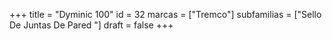 +++
title = "Dyminic 100"
id = 32
marcas = ["Tremco"]
subfamilias = ["Sello De Juntas De Pared "]
draft = false
+++

<!--more-->